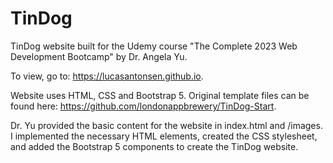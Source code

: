 # TinDog

TinDog website built for the Udemy course "The Complete 2023 Web Development Bootcamp" by Dr. Angela Yu.

To view, go to: https://lucasantonsen.github.io.

Website uses HTML, CSS and Bootstrap 5. Original template files can be found here: https://github.com/londonappbrewery/TinDog-Start.

Dr. Yu provided the basic content for the website in index.html and /images. I implemented the necessary HTML elements, created the CSS stylesheet, and added the Bootstrap 5 components to create the TinDog website.
